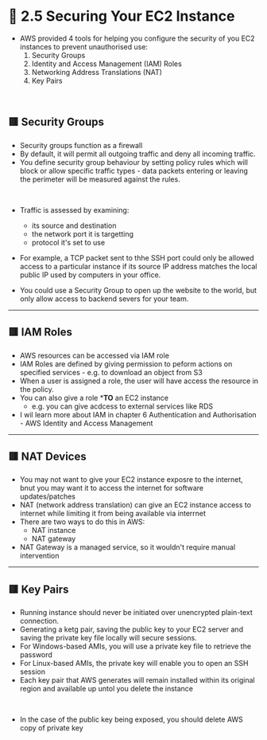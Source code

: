 # 🧠 2.5 Securing Your EC2 Instance
* AWS provided 4 tools for helping you configure the security of you EC2 instances to prevent unauthorised use:
   1. Security Groups
   2. Identity and Access Management (IAM) Roles
   3. Networking Address Translations (NAT)
   4. Key Pairs

<br>

## 🟥 Security Groups
* Security groups function as a firewall
* By default, it will permit all outgoing traffic and deny all incoming traffic.
* You define security group behaviour by setting policy rules which will block or allow specific traffic types - data packets entering or leaving the perimeter will be measured against the rules.

<br>

* Traffic is assessed by examining:
   - its source and destination
   - the network port it is targetting
   - protocol it's set to use

* For example, a TCP packet sent to thhe SSH port could only be allowed access to a particular instance if its source IP address matches the local public IP used by computers in your office.
* You could use a Security Group to open up the website to the world, but only allow access to backend severs for your team.


<hr>

## 🟥 IAM Roles
* AWS resources can be accessed via IAM role
* IAM Roles are defined by giving permission to peform actions on specified services - e.g. to download an object from S3
* When a user is assigned a role, the user will have access the resource in the policy.
* You can also give a role ***TO** an EC2 instance
   - e.g. you can give acdcess to external services like RDS
* I wil learn more about IAM in chapter 6 Authentication and Authorisation - AWS Identity and Access Management

<hr>

## 🟥 NAT Devices
* You may not want to give your EC2 instance exposre to the internet, bnut you may want it to access the internet for software updates/patches
* NAT (network address translation) can give an EC2 instance access to internet while limiting it from being available via interrnet
* There are two ways to do this in AWS:
   - NAT instance
   - NAT gateway
* NAT Gateway is a managed service, so it wouldn't require manual intervention

<hr>

## 🟥 Key Pairs
* Running instance should never be initiated over unencrypted plain-text connection.
* Generating a ketg pair, saving the public key to your EC2 server and saving the private key file locally will secure sessions.
* For Windows-based AMIs, you will use a private key file to retrieve the password
* For Linux-based AMIs, the private key will enable you to open an SSH session
* Each key pair that AWS generates will remain installed within its original region and available up untol you delete the instance

<br>

* In the case of the public key being exposed, you should delete AWS copy of private key